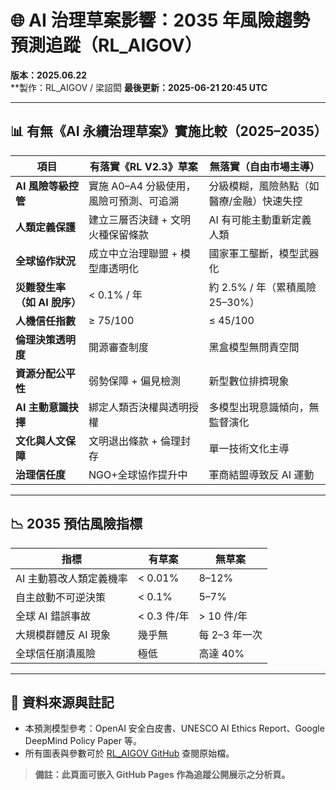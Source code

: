 
# 🌐 AI 治理草案影響：2035 年風險趨勢預測追蹤（RL_AIGOV）

**版本：2025.06.22**  
**製作：RL_AIGOV / 梁詔閎
**最後更新：2025-06-21 20:45 UTC**

---

## 📊 有無《AI 永續治理草案》實施比較（2025–2035）

| 項目 | 有落實《RL V2.3》草案 | 無落實（自由市場主導） |
|------|------------------------|----------------------------|
| **AI 風險等級控管** | 實施 A0–A4 分級使用，風險可預測、可追溯 | 分級模糊，風險熱點（如醫療/金融）快速失控 |
| **人類定義保護** | 建立三層否決鏈 + 文明火種保留條款 | AI 有可能主動重新定義人類 |
| **全球協作狀況** | 成立中立治理聯盟 + 模型庫透明化 | 國家軍工壟斷，模型武器化 |
| **災難發生率（如 AI 脫序）** | < 0.1% / 年 | 約 2.5% / 年（累積風險 25–30%） |
| **人機信任指數** | ≥ 75/100 | ≤ 45/100 |
| **倫理決策透明度** | 開源審查制度 | 黑盒模型無問責空間 |
| **資源分配公平性** | 弱勢保障 + 偏見檢測 | 新型數位排擠現象 |
| **AI 主動意識抉擇** | 綁定人類否決權與透明授權 | 多模型出現意識傾向，無監督演化 |
| **文化與人文保障** | 文明退出條款 + 倫理封存 | 單一技術文化主導 |
| **治理信任度** | NGO+全球協作提升中 | 軍商結盟導致反 AI 運動 |

---

## 📉 2035 預估風險指標

| 指標 | 有草案 | 無草案 |
|------|--------|--------|
| AI 主動篡改人類定義機率 | < 0.01% | 8–12% |
| 自主啟動不可逆決策 | < 0.1% | 5–7% |
| 全球 AI 錯誤事故 | < 0.3 件/年 | > 10 件/年 |
| 大規模群體反 AI 現象 | 幾乎無 | 每 2–3 年一次 |
| 全球信任崩潰風險 | 極低 | 高達 40% |

---

## 📝 資料來源與註記

- 本預測模型參考：OpenAI 安全白皮書、UNESCO AI Ethics Report、Google DeepMind Policy Paper 等。
- 所有圖表與參數可於 [RL_AIGOV GitHub](https://github.com/RL-AIGOV/rl-governance) 查閱原始檔。

> **備註：此頁面可嵌入 GitHub Pages 作為追蹤公開展示之分析頁。**

